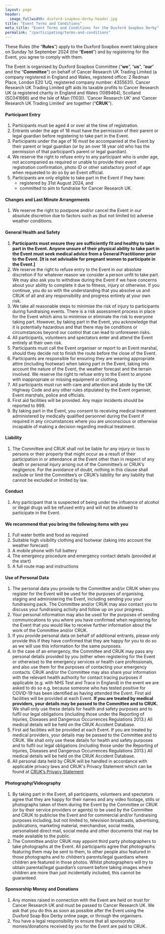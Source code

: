 ```yaml
---
layout: page
header:
  image_fullwidth: duxford-soapbox-derby-header.jpg
title: "Event Terms and Conditions"
meta_title: "Event Terms and Conditions for the Duxford Soapbox Derby"
permalink: "/participating/terms-and-conditions"
---
```


These Rules (the “__Rules__”) apply to the Duxford Soapbox event taking place on Sunday 1st September 2024 (the “__Event__”) and by registering for the Event, you agree to comply with them.

The Event is organised by Duxford Soapbox Committee (“__we__”, “__us__”, “__our__” and the “__Committee__”) on behalf of Cancer Research UK Trading Limited (a company registered in England and Wales, registered office: 2 Redman Place, London E20 1JQ, registered company number: 4355631). Cancer Research UK Trading Limited gift aids its taxable profits to Cancer Research UK (a registered charity in England and Wales (1089464), Scotland (SC041666) and the Isle of Man (1103)). ‘Cancer Research UK’ and ‘Cancer Research UK Trading Limited’ are together (“__CRUK__”).

#### Participant Entry

1. Participants must be aged 4 or over at the time of registration.
2. Entrants under the age of 18 must have the permission of their parent or legal guardian before registering to take part in the Event.
3. Participants under the age of 16 must be accompanied at the Event by their parent or legal guardian (or by an over 18 year old who has the permission of that participant’s parent or legal guardian).
4. We reserve the right to refuse entry to any participant who is under age, not accompanied as required or unable to provide their event registration confirmation, photo ID or other satisfactory proof of age when requested to do so by an Event official.
5. Participants are only eligible to take part in the Event if they have:
    * registered by 31st August 2024, and
    * committed to aim to fundraise for Cancer Research UK.

#### Changes and Last Minute Arrangements

1. We reserve the right to postpone and/or cancel the Event in our absolute discretion due to factors such as (but not limited to) adverse weather conditions.

#### General Health and Safety

1. __Participants must ensure they are sufficiently fit and healthy to take part in the Event. Anyone unsure of their physical ability to take part in the Event must seek medical advice from a General Practitioner prior to the Event. [It is not advisable for pregnant women to participate in the Event.]__
2. We reserve the right to refuse entry to the Event in our absolute discretion if for whatever reason we consider a person unfit to take part.  We may also ask you to withdraw during the Event if we have concerns about your ability to complete it due to fitness, injury or otherwise.  If you continue, you do so with the understanding that you absolve us and CRUK of all and any responsibility and progress entirely at your own risk.
3. We take all reasonable steps to minimise the risk of injury to participants during fundraising events. There is a risk assessment process in place for the Event which aims to minimise or eliminate the risk to everyone taking part. However, by taking part in the Event, you acknowledge that it is potentially hazardous and that there may be conditions or circumstances beyond our control that can lead to unforeseen risks.
4. All participants, volunteers and spectators enter and attend the Event entirely at their own risk.
5. Participants must call the Event organiser or report to an Event marshal, should they decide not to finish the route before the close of the Event.
6. Participants are responsible for ensuring they are wearing appropriate attire (including footwear) when taking part in the Event, taking into account the nature of the Event, the weather forecast and the terrain involved.  We reserve the right to refuse entry to the Event to anyone with inappropriate or missing equipment or clothing.
7. All participants must run with care and attention and abide by the UK Highway Code and any other rules stipulated by the Event organiser, Event marshals, police and officials.
8. First aid facilities will be provided. Any major incidents should be reported to 999.
9. By taking part in the Event, you consent to receiving medical treatment administered by medically qualified personnel during the Event if required in any circumstances where you are unconscious or otherwise incapable of making a decision regarding medical treatment.

#### Liability

1. The Committee and CRUK shall not be liable for any injury or loss to persons or their property that might occur as a result of their participation in or attendance at the Event other than in respect of any death or personal injury arising out of the Committee’s or CRUK’s negligence.  For the avoidance of doubt, nothing in this clause shall exclude or limit the Committee’s or CRUK’s liability for any liability that cannot be excluded or limited by law.

#### Conduct

1. Any participant that is suspected of being under the influence of alcohol or illegal drugs will be refused entry and will not be allowed to participate in the Event.

#### We recommend that you bring the following items with you

1. Full water bottle and food as required
2. Suitable high visibility clothing and footwear (taking into account the weather forecast)
3. A mobile phone with full battery
4. The emergency procedure and emergency contact details (provided at the start)
5. A full route map and instructions

#### Use of Personal Data

1. The personal data you provide to the Committee and/or CRUK when you register for the Event will be used for the purposes of organising, staging and administering the Event, including sending you your fundraising pack. The Committee and/or CRUK may also contact you to discuss your fundraising activity and follow up on your progress.
2. Your personal information may also be used for the purposes of sending communications to you where you have confirmed when registering for the Event that you would like to receive further information about the work of the Committee and/or CRUK.
3. If you provide personal data on behalf of additional entrants, please only provide this if they have confirmed that they are happy for you to do so as we will use this information for the same purposes.
4. In the case of an emergency, the Committee and CRUK may pass any personal details provided by you (either when registering for the Event or otherwise) to the emergency services or health care professionals, and also use them for the purposes of contacting your emergency contacts. CRUK and/or the Committee may also share your information with the relevant health authority for contact tracing purposes if applicable (e.g. with NHS Test and Trace in England) in the event we are asked to do so e.g. because someone who has tested positive for COVID-19 has been identified as having attended the Event.
First aid facilities will be provided at each Event. __If you are treated by medical providers, your details may be passed to the Committee and to CRUK.__ We shall only use these details for health and safety purposes and to fulfil our legal obligations (including those under the Reporting of Injuries, Diseases and Dangerous Occurrences Regulations 2013.) All medical details will be held on the CRUK Accident Database.
5. First aid facilities will be provided at each Event. If you are treated by medical providers, your details may be passed to the Committee and to CRUK. We shall only use these details for health and safety purposes and to fulfil our legal obligations (including those under the Reporting of Injuries, Diseases and Dangerous Occurrences Regulations 2013.) All medical details will be held on the CRUK Accident Database.
6. All personal data held by CRUK will be handled in accordance with applicable privacy laws and CRUK's Privacy Statement which can be found at [CRUK’s Privacy Statement][1]

#### Photography/Videography

1. By taking part in the Event, all participants, volunteers and spectators agree that they are happy for their names and any video footage, stills or photographs taken of them during the Event by the Committee or CRUK (or by their service providers or agents)  to be used by the Committee and CRUK to publicise the Event and for commercial and/or fundraising purposes including, but not limited to, television broadcasts, advertising, publications, marketing material, merchandise, social media, personalised direct mail, social media and other documents that may be made available to the public.
2. The Committee and/or CRUK may appoint third party photographers to take photographs at the Event. All participants agree that photographs featuring them may be sent to them, to other people also featured in those photographs and to children’s parents/legal guardians where children are featured in those photos. Whilst photographers will try to obtain parental/legal guardian’s consent before taking images where children are more than just incidentally included, this cannot be guaranteed.

#### Sponsorship Money and Donations

1. Any monies raised in connection with the Event are held on trust for Cancer Research UK and must be passed to Cancer Research UK. We ask that you do this as soon as possible after the Event using the Duxford Soap Box Derby online page, or through the organisers.
2. You have a legal responsibility to ensure that all sponsorship monies/donations received by you for the Event are paid to CRUK.

[1]: https://www.cancerresearchuk.org/privacy
